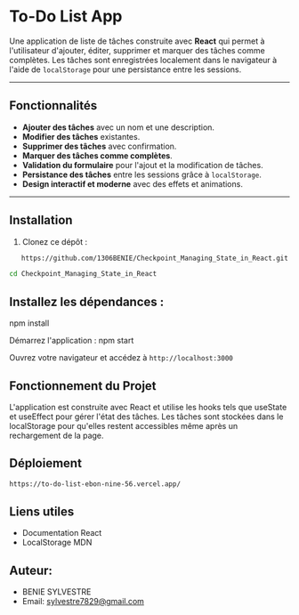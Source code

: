 # To-Do List App

Une application de liste de tâches construite avec **React** qui permet à l'utilisateur d'ajouter, éditer, supprimer et marquer des tâches comme complètes. Les tâches sont enregistrées localement dans le navigateur à l'aide de `localStorage` pour une persistance entre les sessions.

---

## Fonctionnalités

- **Ajouter des tâches** avec un nom et une description.
- **Modifier des tâches** existantes.
- **Supprimer des tâches** avec confirmation.
- **Marquer des tâches comme complètes**.
- **Validation du formulaire** pour l'ajout et la modification de tâches.
- **Persistance des tâches** entre les sessions grâce à `localStorage`.
- **Design interactif et moderne** avec des effets et animations.

---

##  Installation

1. Clonez ce dépôt :
```bash
   https://github.com/1306BENIE/Checkpoint_Managing_State_in_React.git

cd Checkpoint_Managing_State_in_React
```

## Installez les dépendances :
  npm install

Démarrez l'application :
  npm start

Ouvrez votre navigateur et accédez à `http://localhost:3000`

## Fonctionnement du Projet
  L'application est construite avec React et utilise les hooks tels que useState et useEffect pour gérer l'état des tâches. Les tâches sont stockées dans le localStorage pour qu'elles restent accessibles même après un rechargement de la page.

## Déploiement

```bash
https://to-do-list-ebon-nine-56.vercel.app/
```

## Liens utiles
- Documentation React
- LocalStorage MDN

## Auteur:
- BENIE SYLVESTRE
- Email: sylvestre7829@gmail.com